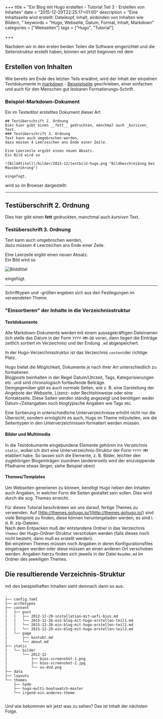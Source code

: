 +++
title 		= "Ein Blog mit Hugo erstellen - Tutorial Teil 3 - Erstellen von Inhalten"
date 		= "2015-12-29T22:25:17+01:00"
description = "Eine Inhaltsseite wird erstellt: Dateikopf, Inhalt, einbinden von Inhalten wie Bildern, "
keywords      = "Hugo, Webseite, Datum, Format, Inhalt, Markdown"
categories 	= ["Webseiten"]
tags 		= ["Hugo", "Tutorial"]

+++

Nachdem wir in den ersten beiden Teilen die Software eingerichtet und die Seitenstruktur erstellt haben, können wir jetzt beginnen mit dem

## Erstellen von Inhalten
Wie bereits am Ende des letzten Teils erwähnt, wird der Inhalt der einzelnen Textdokumente in [markdown](https://de.wikipedia.org/wiki/Markdown) - [Beispielseite](https://support.zendesk.com/hc/de/articles/203691016-Formatieren-von-Text-mit-Markdown) geschrieben, einer einfachen und auch für den Menschen gut lesbaren Formatierungs-Schrift.<!--more-->

### Beispiel-Markdown-Dokument
Ein im Texteditor erstelltes Dokument dieser Art
```
## Testüberschrift 2. Ordnung
Dies hier gibt einen __fett__ gedruckten, manchmal auch _kursiven_ Text.
### Testüberschrift 3. Ordnung
Text kann auch umgebrochen werden,    
dazu müssen 4 Leerzeichen ans Ende einer Zeile.

Eine Leerzeile ergibt einen neuen Absatz.    
Ein Bild wird so

![Bilddtitel](/bilder/2015-12/testbild-hugo.png "Bildbeschreibung bei Mausberührung")

eingefügt.
```
wird so im Browser dargestellt:

****
## Testüberschrift 2. Ordnung
Dies hier gibt einen __fett__ gedruckten, manchmal auch _kursiven_ Text.
### Testüberschrift 3. Ordnung
Text kann auch umgebrochen werden,    
dazu müssen 4 Leerzeichen ans Ende einer Zeile.

Eine Leerzeile ergibt einen neuen Absatz.    
Ein Bild wird so

![Bilddtitel](/bilder/2015-12/testbild-hugo.png "Bildbeschreibung bei Mausberührung")

eingefügt.

****

Schrifttypen und -größen ergeben sich aus den Festlegungen im verwendeten Theme.

### "Einsortieren" der Inhalte in die Verzeichnisstruktur
#### Textdokumente
Alle Markdown-Dokumente werden mit einem aussagekräftigen Dateinamen (ich stelle das Datum in der Form `YYYY-MM-DD` voran, dann liegen die Einträge zeitlich sortiert im Verzeichnis) und der Endung `.md` abgespeichert.

In der Hugo-Verzeichnisstruktur ist das Verzeichnis `content`der richtige Platz.

Hugo bietet die Möglichkeit, Dokumente je nach ihrer Art unterschiedlich zu formatieren.     
Blogposts beinhalten in der Regel Datum/Uhrzeit, Tags, Kategorisierungen etc. und sind chronologisch fortlaufende Beiträge.    
Demgegenüber gibt es auch normale Seiten, wie z. B. eine Darstellung der Angebote der Webseite, Lizenz- oder Rechtshinweise oder eine Kontaktseite.
Diese Seiten werden ständig angezeigt und benötigen weder Datum-/Zeitangaben noch blogtypische Angaben wie Tags etc.

Eine Sortierung in unterschiedliche Unterverzeichnisse erhöht nicht nur die Übersicht, sondern ermöglicht es auch, Hugo im Theme mitzuteilen, wie die Seitentypen in den Unterverzeichnissen formatiert werden müssen.

#### Bilder und Multimedia
In die Textdokumente eingebundene Elemente gehören ins Verzeichnis `static`, wobei ich dort eine Unterverzeichnis-Struktur der Form `YYYY-MM` etabliert habe. So lassen sich die Elemente, z. B. Bilder, leichter den zugehörigen Blogeinträgen zuordnen (andererseits wird der einzutippende Pfadname etwas länger, siehe Beispiel oben)

#### Themes/Templates
Um Webseiten generieren zu können, benötigt Hugo neben den Inhalten auch Angaben, in welcher Form die Seiten gestaltet sein sollen. Dies wird durch die sog. Themes erreicht.

Für dieses Tutorial beschränken wir uns darauf, fertige Themes zu verwenden. Auf [http://themes.gohugo.io/](http://themes.gohugo.io/) sind viele Beispiele zu finden, diese können heruntergeladen werden, es sind i. d. R. zip-Dateien.    
Nach dem Entpacken muß der entstandene Ordner in das Verzeichnis `themes` der Hugo-Ordner-Struktur verschoben werden (falls dieses noch nicht besteht, dann muß es erstellt werden).    
Bei einzelnen Themes müssen noch Angaben in deren Konfigurationsfiles eingetragen werden oder diese müssen an einen anderen Ort verschoben werden. Angaben hierzu finden sich jeweils in der Datei `Readme.md` im Ordner des jeweiligen Themes.


## Die resultierende Verzeichnis-Struktur
mit den beispielhaften Inhalten sieht demnach dann so aus:
```
.
├── config.toml
├── archetypes
├── content
|   ├── post
|   |   ├── 2012-12-29-installation-mit-uefi-bios.md
|   |   └── 2015-12-26-ein-blog-mit-hugo-erstellen-teil1.md
|   |   └── 2015-12-28-ein-blog-mit-hugo-erstellen-teil2.md
|   |   └── 2015-12-29-ein-blog-mit-hugo-erstellen-teil3.md
|   └── page
|       ├── kontakt.md
|       └── about.md
├── static
|   └── bilder
|       └── 2012-12
|           ├── bios-screenshot-1.png
|           ├── bios-screenshot-2.jpg
|           └── os-dvd.png
├── data
├── layouts
└── themes
    ├── hyde
    ├── hugo-multi-bootswatch-master
    └── irgend-ein-anderes-theme
    
```

Und wie bekommen wir jetzt was zu sehen? Das ist Inhalt der nächsten Folge.